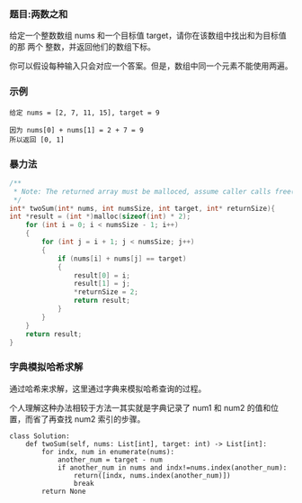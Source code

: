 ### 题目:两数之和

给定一个整数数组 nums 和一个目标值 target，请你在该数组中找出和为目标值的那 两个 整数，并返回他们的数组下标。

你可以假设每种输入只会对应一个答案。但是，数组中同一个元素不能使用两遍。
### 示例
```
给定 nums = [2, 7, 11, 15], target = 9

因为 nums[0] + nums[1] = 2 + 7 = 9
所以返回 [0, 1]
```
### 暴力法
``` c
/**
 * Note: The returned array must be malloced, assume caller calls free().
 */
int* twoSum(int* nums, int numsSize, int target, int* returnSize){
int *result = (int *)malloc(sizeof(int) * 2);
    for (int i = 0; i < numsSize - 1; i++)
    {
        for (int j = i + 1; j < numsSize; j++)
        {
            if (nums[i] + nums[j] == target)
            {
                result[0] = i;
                result[1] = j;
                *returnSize = 2;
                return result;
            }
        }
    }
    return result;
}
```

### 字典模拟哈希求解

通过哈希来求解，这里通过字典来模拟哈希查询的过程。

个人理解这种办法相较于方法一其实就是字典记录了 num1 和 num2 的值和位置，而省了再查找 num2 索引的步骤。
``` python3
class Solution:
    def twoSum(self, nums: List[int], target: int) -> List[int]:
        for indx, num in enumerate(nums):
            another_num = target - num
            if another_num in nums and indx!=nums.index(another_num):
                return([indx, nums.index(another_num)])
                break
        return None
```
